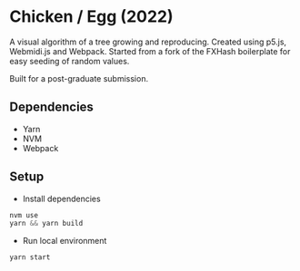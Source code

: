 # Chicken / Egg (2022)
A visual algorithm of a tree growing and reproducing. Created using p5.js, Webmidi.js and Webpack. Started from a fork of the FXHash boilerplate for easy seeding of random values.

Built for a post-graduate submission.

## Dependencies
* Yarn
* NVM
* Webpack
## Setup
* Install dependencies
```js
nvm use
yarn && yarn build
```
* Run local environment
```js
yarn start
```